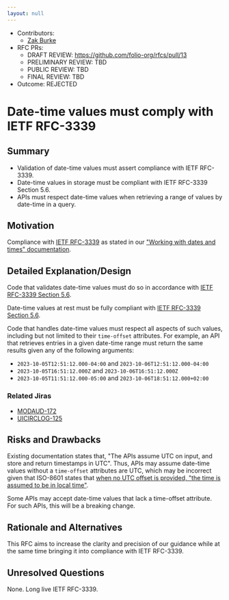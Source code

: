 ```yaml
---
layout: null
---
```


- Contributors:
  - [Zak Burke](zburke@ebsco.com)
- RFC PRs:
  - DRAFT REVIEW: https://github.com/folio-org/rfcs/pull/13
  - PRELIMINARY REVIEW: TBD
  - PUBLIC REVIEW: TBD
  - FINAL REVIEW: TBD
- Outcome: REJECTED

# Date-time values must comply with IETF RFC-3339

## Summary

* Validation of date-time values must assert compliance with IETF RFC-3339.
* Date-time values in storage must be compliant with IETF RFC-3339 Section 5.6.
* APIs must respect date-time values when retrieving a range of values by date-time in a query.

## Motivation

Compliance with [IETF RFC-3339](https://www.rfc-editor.org/rfc/rfc3339.html) as stated in our ["Working with dates and times" documentation](https://dev.folio.org/guides/dates-and-times/).

## Detailed Explanation/Design

Code that validates date-time values must do so in accordance with [IETF RFC-3339 Section 5.6](https://www.rfc-editor.org/rfc/rfc3339.html#section-5.6).

Date-time values at rest must be fully compliant with [IETF RFC-3339 Section 5.6](https://www.rfc-editor.org/rfc/rfc3339.html#section-5.6).

Code that handles date-time values must respect all aspects of such values, including but not limited to their `time-offset` attributes. For example, an API that retrieves entries in a given date-time range must return the same results given any of the following arguments:

* `2023-10-05T12:51:12.000-04:00` and `2023-10-06T12:51:12.000-04:00`
* `2023-10-05T16:51:12.000Z` and `2023-10-06T16:51:12.000Z`
* `2023-10-05T11:51:12.000-05:00` and `2023-10-06T18:51:12.000+02:00`

### Related Jiras

* [MODAUD-172](https://issues.folio.org/browse/MODAUD-172)
* [UICIRCLOG-125](https://issues.folio.org/browse/UICIRCLOG-125)

## Risks and Drawbacks

Existing documentation states that, "The APIs assume UTC on input, and store and return timestamps in UTC". Thus, APIs may assume date-time values without a `time-offset` attributes are UTC, which may be incorrect given that ISO-8601 states that [when no UTC offset is provided, "the time is assumed to be in local time"](https://en.wikipedia.org/wiki/ISO_8601#Local_time_(unqualified)).

Some APIs may accept date-time values that lack a time-offset attribute. For such APIs, this will be a breaking change.

## Rationale and Alternatives

This RFC aims to increase the clarity and precision of our guidance while at the same time bringing it into compliance with IETF RFC-3339.

## Unresolved Questions

None. Long live IETF RFC-3339.
